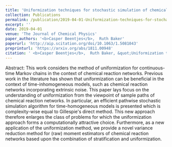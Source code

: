 ```yaml
---
title: 'Uniformization techniques for stochastic simulation of chemical reaction networks'
collection: Publications
permalink: /publication/2019-04-01-Uniformization-techniques-for-stochastic-simulation-of-chemical-reaction-networks
excerpt: ''
date: 2019-04-01
venue: 'The Journal of Chemical Physics'
paper_authors: '<b>Casper Beentjes</b>,  Ruth Baker'
paperurl: 'http://aip.scitation.org/doi/10.1063/1.5081043'
preprinturl: 'https://arxiv.org/abs/1811.00948'
citation: ' <b>Casper Beentjes</b>,  Ruth Baker, &quot;Uniformization techniques for stochastic simulation of chemical reaction networks.&quot; The Journal of Chemical Physics 150 (15), 154107 (2019).'
---
```

Abstract:
This work considers the method of uniformization for continuous-time Markov chains in the context of chemical reaction networks. Previous work in the literature has shown that uniformization can be beneficial in the context of time-inhomogeneous models, such as chemical reaction networks incorporating extrinsic noise. This paper lays focus on the understanding of uniformization from the viewpoint of sample paths of chemical reaction networks. In particular, an efficient pathwise stochastic simulation algorithm for time-homogeneous models is presented which is complexity-wise equal to Gillespie&apos;s direct method. This new approach therefore enlarges the class of problems for which the uniformization approach forms a computationally attractive choice. Furthermore, as a new application of the uniformization method, we provide a novel variance reduction method for (raw) moment estimators of chemical reaction networks based upon the combination of stratification and uniformization.
